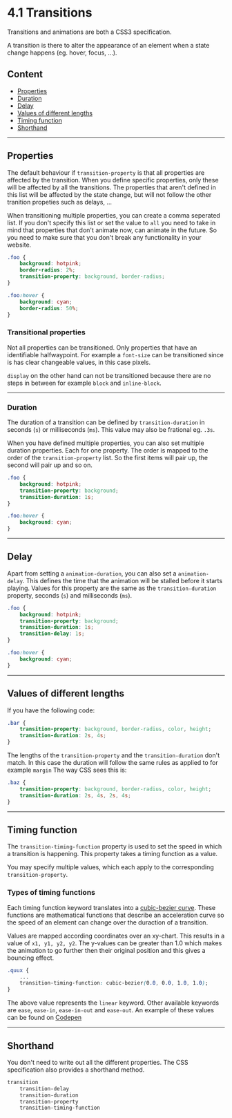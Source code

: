 # 4.1 Transitions

Transitions and animations are both a CSS3 specification.

A transition is there to alter the appearance of an element when a state change happens (eg. hover, focus, ...).

## Content

- [Properties](#properties)
- [Duration](#duration)
- [Delay](#delay)
- [Values of different lengths](#values-of-different-lengths)
- [Timing function](#timing-function)
- [Shorthand](#shorthand)

---

## Properties

The default behaviour if `transition-property` is that all properties are affected by the transition. When you define
specific properties, only these will be affected by all the transitions. The properties that aren't defined in this list
will be affected by the state change, but will not follow the other tranition propeties such as delays, ...

When transitioning multiple properties, you can create a comma seperated list. If you don't specify this list or set the
value to `all` you need to take in mind that properties that don't animate now, can animate in the future. So you need
to make sure that you don't break any functionality in your website.

```css
.foo {
    background: hotpink;
    border-radius: 2%;
    transition-property: background, border-radius;
}

.foo:hover {
    background: cyan;
    border-radius: 50%;
}
```

### Transitional properties

Not all properties can be transitioned. Only properties that have an identifiable halfwaypoint. For example a `font-size`
can be transitioned since is has clear changeable values, in this case pixels.

`display` on the other hand can not be transitioned because there are no steps in between for example `block` and `inline-block`.

---

### Duration

The duration of a transition can be defined by `transition-duration` in seconds (`s`) or milliseconds (`ms`). This
value may also be frational eg. `.3s`.

When you have defined multiple properties, you can also set multiple duration properties. Each for one property. The
order is mapped to the order of the `transition-property` list. So the first items will pair up, the second will pair
up and so on.

```css
.foo {
    background: hotpink;
    transition-property: background;
    transition-duration: 1s;
}

.foo:hover {
    background: cyan;
}
```

---

## Delay

Apart from setting a `animation-duration`, you can also set a `animation-delay`. This defines the time that the animation
will be stalled before it starts playing. Values for this property are the same as the `transition-duration` property,
seconds (`s`) and milliseconds (`ms`).

```css
.foo {
    background: hotpink;
    transition-property: background;
    transition-duration: 1s;
    transition-delay: 1s;
}

.foo:hover {
    background: cyan;
}
```

---

## Values of different lengths

If you have the following code:

```css
.bar {
    transition-property: background, border-radius, color, height;
    transition-duration: 2s, 4s;
}
```

The lengths of the `transition-property` and the `transition-duration` don't match. In this case the duration will
follow the same rules as applied to for example `margin` The way CSS sees this is:

```css
.baz {
    transition-property: background, border-radius, color, height;
    transition-duration: 2s, 4s, 2s, 4s;
}
```

---

## Timing function

The `transition-timing-function` property is used to set the speed in which a transition is happening. This property
takes a timing function as a value.

You may specify multiple values, which each apply to the corresponding `transition-property`.

### Types of timing functions

Each timing function keyword translates into a [cubic-bezier curve](http://cubic-bezier.com/). These functions are
mathematical functions that describe an acceleration curve so the speed of an element can change over the duraction of a
transition.

Values are mapped according coordinates over an xy-chart. This results in a value of `x1, y1, y2, y2`. The y-values can
be greater than 1.0 which makes the animation to go further then their original position and this gives a bouncing effect.

```css
.quux {
    ...
    transition-timing-function: cubic-bezier(0.0, 0.0, 1.0, 1.0);
}
```

The above value represents the `linear` keyword. Other available keywords are `ease`, `ease-in`, `ease-in-out` and
`ease-out`. An example of these values can be found on [Codepen](http://codepen.io/WartClaes/full/pjpNVO/)

---

## Shorthand

You don't need to write out all the different properties. The CSS specification also provides a shorthand method.

```css
transition
    transition-delay
    transition-duration
    transition-property
    transition-timing-function
```

